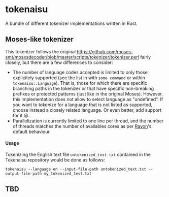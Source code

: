 # tokenaisu

A bundle of different tokenizer implementations written in Rust.

## Moses-like tokenizer

This tokenizer follows the original https://github.com/moses-smt/mosesdecoder/blob/master/scripts/tokenizer/tokenizer.perl fairly closely, but there are a few differences to consider:

- The number of language codes accepted is limited to only those explicitely supported (see the list in with `some command` or within `tokenaisu::Language`). That is, those for which there are specific branching paths in the tokenizer or that have specific non-breaking prefixes or protected patterns (just like in the original Moses). However, this implementation does not allow to select language as "undefined". If you want to tokenize for a language that is not listed as supported, choose instead a closely related language. Or even better, add support for it :smiley:.
- Parallelization is currently limited to one line per thread, and the number of threads matches the number of availables cores as per [Rayon](https://docs.rs/rayon/latest/rayon/)'s default behaviour.

#### Usage

Tokenizing the English text file `untokenized_text.txt` contained in the Tokenaisu repository would be done as follows:

```
tokenaisu --language en --input-file-path untokenized_text.txt --output-file-path my_tokenized_test.txt
```

## TBD
